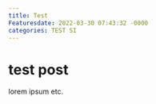 ```yaml
---
title: Test
Featuresdate: 2022-03-30 07:43:32 -0000
categories: TEST SI
---
```



# test post


lorem ipsum etc.
